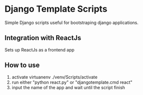 # Django Template Scripts

Simple Django scripts useful for bootstraping django applications.

## Integration with ReactJs
Sets up ReactJs as a frontend app

## How to use
1. activate virtuanenv ./venv/Scripts/activate
2. run either "python react.py" or "djangotemplate.cmd react"
3. input the name of the app and wait until the script finish
